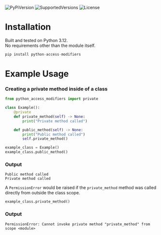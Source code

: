 ![PyPiVersion]
![SupportedVersions]
![License]

[PyPiVersion]: https://img.shields.io/pypi/v/python-access-modifiers
[SupportedVersions]: https://img.shields.io/badge/python-3.12-orange
[License]: https://img.shields.io/badge/license-MIT-yellow

# Installation
Built and tested on Python 3.12.<br>
No requirements other than the module itself.
```py
pip install python-access-modifiers
```
# Example Usage
### Creating a private method inside of a class
```py
from python_access_modifiers import private

class Example():
    @private
    def private_method(self) -> None:
        print("Private method called")

    def public_method(self) -> None:
        print("Public method called")
        self.private_method()

example_class = Example()
example_class.public_method()
```
### Output
```
Public method called
Private method called
```
A `PermissionError` would be raised if the `private_method` method was called directly from outside the class scope.
```py
example_class.private_method()
```
### Output
```
PermissionError: Cannot invoke private method "private_method" from scope <module>
```